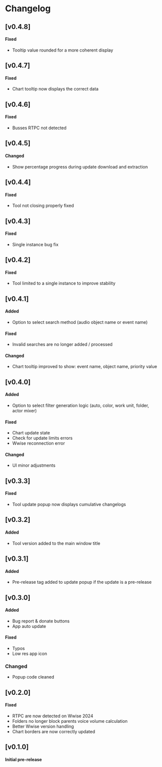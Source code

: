 # Changelog

## [v0.4.8]
#### Fixed
- Tooltip value rounded for a more coherent display

## [v0.4.7]
#### Fixed
- Chart tooltip now displays the correct data

## [v0.4.6]
#### Fixed
- Busses RTPC not detected

## [v0.4.5]
#### Changed
- Show percentage progress during update download and extraction
  
## [v0.4.4]
#### Fixed
- Tool not closing properly fixed

## [v0.4.3]
#### Fixed
- Single instance bug fix
  
## [v0.4.2]
#### Fixed
- Tool limited to a single instance to improve stability

## [v0.4.1]
#### Added
- Option to select search method (audio object name or event name)

#### Fixed
- Invalid searches are no longer added / processed

#### Changed
- Chart tooltip improved to show: event name, object name, priority value

## [v0.4.0]
#### Added
- Option to select filter generation logic (auto, color, work unit, folder, actor mixer)

#### Fixed
- Chart update state
- Check for update limits errors
- Wwise reconnection error

#### Changed
- UI minor adjustments

## [v0.3.3]
#### Fixed
- Tool update popup now displays cumulative changelogs

## [v0.3.2]
#### Added
- Tool version added to the main window title

## [v0.3.1]
#### Added
- Pre-release tag added to update popup if the update is a pre-release
  
## [v0.3.0]
#### Added
- Bug report & donate buttons
- App auto update

#### Fixed
- Typos
- Low res app icon
  
### Changed
- Popup code cleaned

## [v0.2.0]
#### Fixed
- RTPC are now detected on Wwise 2024
- Folders no longer block parents voice volume calculation
- Better Wwise version handling
- Chart borders are now correctly updated

## [v0.1.0]
#### Initial pre-release
